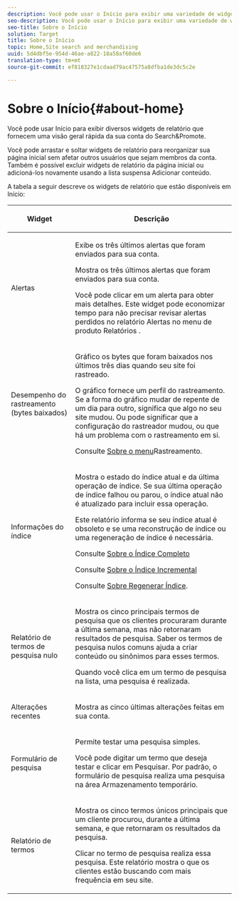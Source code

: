 ```yaml
---
description: Você pode usar o Início para exibir uma variedade de widgets de relatório que fornecem uma visão geral rápida da sua conta do Search&amp;Promote.
seo-description: Você pode usar o Início para exibir uma variedade de widgets de relatório que fornecem uma visão geral rápida da sua conta do Search&amp;Promote.
seo-title: Sobre o Início
solution: Target
title: Sobre o Início
topic: Home,Site search and merchandising
uuid: 5d4dbf5e-954d-46ae-a822-18a58af60de6
translation-type: tm+mt
source-git-commit: ef818327e1cdaad79ac47575a8dfba1de3dc5c2e

---
```



# Sobre o Início{#about-home}

Você pode usar Início para exibir diversos widgets de relatório que fornecem uma visão geral rápida da sua conta do Search&amp;Promote.

Você pode arrastar e soltar widgets de relatório para reorganizar sua página inicial sem afetar outros usuários que sejam membros da conta. Também é possível excluir widgets de relatório da página inicial ou adicioná-los novamente usando a lista suspensa Adicionar conteúdo.

A tabela a seguir descreve os widgets de relatório que estão disponíveis em Início:

<table> 
 <thead> 
  <tr> 
   <th colname="col1" class="entry"> <p>Widget </p> </th> 
   <th colname="col2" class="entry"> <p>Descrição </p> </th> 
  </tr>
 </thead>
 <tbody> 
  <tr> 
   <td colname="col1"> <p>Alertas </p> </td> 
   <td colname="col2"> <p> Exibe os três últimos alertas que foram enviados para sua conta. </p> <p>Mostra os três últimos alertas que foram enviados para sua conta. </p> <p>Você pode clicar em um alerta para obter mais detalhes. Este widget pode economizar tempo para não precisar revisar alertas perdidos no relatório Alertas <span class="uicontrol"> no menu de produto</span> Relatórios <span class="uicontrol"></span> . </p> </td> 
  </tr> 
  <tr> 
   <td colname="col1"> <p>Desempenho do rastreamento (bytes baixados) </p> </td> 
   <td colname="col2"> <p>Gráfico os bytes que foram baixados nos últimos três dias quando seu site foi rastreado. </p> <p>O gráfico fornece um perfil do rastreamento. Se a forma do gráfico mudar de repente de um dia para outro, significa que algo no seu site mudou. Ou pode significar que a configuração do rastreador mudou, ou que há um problema com o rastreamento em si. </p> <p>Consulte <a href="c-about-settings-menu/c-about-crawling-menu.md#concept_59307680C6724E93952ADE5044983AF6" format="dita" scope="local"> Sobre o menu</a>Rastreamento. </p> </td> 
  </tr> 
  <tr> 
   <td colname="col1"> <p>Informações do índice </p> </td> 
   <td colname="col2"> <p>Mostra o estado do índice atual e da última operação de índice. Se sua última operação de índice falhou ou parou, o índice atual não é atualizado para incluir essa operação. </p> <p>Este relatório informa se seu índice atual é obsoleto e se uma reconstrução de índice ou uma regeneração de índice é necessária. </p> <p>Consulte <a href="c-about-index-menu/c-about-full-index.md#concept_C69BD21863FD4856B49326F35DB570D3" format="dita" scope="local"> Sobre o Índice Completo</a> </p> <p>Consulte <a href="c-about-index-menu/c-about-incremental-index.md#concept_A7770F0552D14C47B3DDB65DB78FFFEE" format="dita" scope="local"> Sobre o Índice Incremental</a> </p> <p>Consulte <a href="c-about-index-menu/c-about-regenerate-index.md#concept_6CBE6B8D18EF47D293091CBA542245FA" format="dita" scope="local"> Sobre Regenerar Índice</a>. </p> </td> 
  </tr> 
  <tr> 
   <td colname="col1"> <p>Relatório de termos de pesquisa nulo </p> </td> 
   <td colname="col2"> <p> Mostra os cinco principais termos de pesquisa que os clientes procuraram durante a última semana, mas não retornaram resultados de pesquisa. Saber os termos de pesquisa nulos comuns ajuda a criar conteúdo ou sinônimos para esses termos. </p> <p>Quando você clica em um termo de pesquisa na lista, uma pesquisa é realizada. </p> </td> 
  </tr> 
  <tr> 
   <td colname="col1"> <p>Alterações recentes </p> </td> 
   <td colname="col2"> <p> Mostra as cinco últimas alterações feitas em sua conta. </p> </td> 
  </tr> 
  <tr> 
   <td colname="col1"> <p>Formulário de pesquisa </p> </td> 
   <td colname="col2"> <p>Permite testar uma pesquisa simples. </p> <p> Você pode digitar um termo que deseja testar e clicar em <span class="uicontrol"> Pesquisar</span>. Por padrão, o formulário de pesquisa realiza uma pesquisa na área Armazenamento temporário. </p> </td> 
  </tr> 
  <tr> 
   <td colname="col1"> <p>Relatório de termos </p> </td> 
   <td colname="col2"> <p>Mostra os cinco termos únicos principais que um cliente procurou, durante a última semana, e que retornaram os resultados da pesquisa. </p> <p> Clicar no termo de pesquisa realiza essa pesquisa. Este relatório mostra o que os clientes estão buscando com mais frequência em seu site. </p> </td> 
  </tr> 
 </tbody> 
</table>

